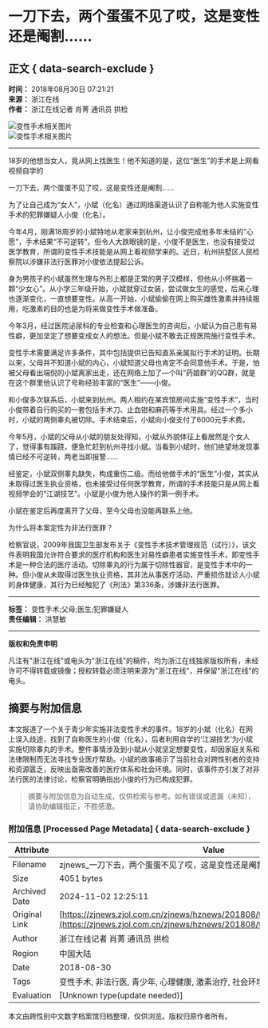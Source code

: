 # 一刀下去，两个蛋蛋不见了哎，这是变性还是阉割……

## 正文 { data-search-exclude }


**时间：** 2018年08月30日 07:21:21  
**来源：** 浙江在线  
**作者：** 浙江在线记者 肖菁 通讯员 拱检  

![变性手术相关图片](../../../xnlm/zjxw_xl/zjxw_xltbtp/201711/W020171102372439538265.jpg)  
![变性手术相关图片](../../../xnlm/zjxw_xl/zjxw_xltbtp/201708/W020170816554149956963.jpg)  

---

18岁的他想当女人，竟从网上找医生！他不知道的是，这位“医生”的手术是上网看视频自学的

一刀下去，两个蛋蛋不见了哎，这是变性还是阉割……

为了让自己成为“女人”，小斌（化名）通过网络渠道认识了自称能为他人实施变性手术的犯罪嫌疑人小俊（化名）。

今年4月，刚满18周岁的小斌特地从老家来到杭州，让小俊完成他多年未结的“心愿”，手术结果“不可逆转”。但令人大跌眼镜的是，小俊不是医生，也没有接受过医学教育，所谓的变性手术技能是从网上看视频学来的。近日，杭州拱墅区人民检察院以涉嫌非法行医罪对小俊依法提起公诉。

身为男孩子的小斌虽然生理与外形上都是正常的男子汉模样，但他从小怀揣着一颗“少女心”。从小学三年级开始，小斌就穿过女装，尝试做女生的感觉，后来心理也逐渐变化，一直想要变性。从高一开始，小斌偷偷在网上购买雌性激素并持续服用，吃激素的目的也是为将来做变性手术做准备。

今年3月，经过医院泌尿科的专业检查和心理医生的咨询后，小斌认为自己患有易性癖，更加坚定了想要变成女人的想法。但是小斌不敢去正规医院施行变性手术。

变性手术需要满足许多条件，其中包括提供已告知直系亲属拟行手术的证明。长期以来，父母并不知道小斌的内心，小斌知道父母也肯定不会同意他手术。于是，怕被父母看出端倪的小斌离家出走，还在网络上加了—个叫“药娘群”的QQ群，就是在这个群里他认识了号称经验丰富的“医生”——小俊。

和小俊多次联系后，小斌来到杭州。两人相约在某宾馆房间实施“变性手术”，当时小俊带着自行购买的一套包括手术刀、止血钳和麻药等手术用具。经过一个多小时，小斌的两侧睾丸被切除。手术结束后，小斌向小俊支付了6000元手术费。

今年5月，小斌的父母从小斌的朋友处得知，小斌从外貌体征上看居然是个女人了，觉得事有蹊跷，便急忙赶到杭州寻找小斌。当看到小斌时，他们绝望地发现事情已经不可逆转，两老当即报警……

经鉴定，小斌双侧睾丸缺失，构成重伤二级。而给他做手术的“医生”小俊，其实从未取得过医生执业资格，也未接受过任何医学教育，所谓的手术技能只是从网上看视频学会的“江湖技艺”。小斌是小俊为他人操作的第一例手术。

小斌在鉴定后再度离开了父母，至今父母也没能再联系上他。

为什么将本案定性为非法行医罪？

检察官说，2009年我国卫生部发布关于《变性手术技术管理规范（试行）》，该文件表明我国允许符合要求的医疗机构和医生对易性癖患者实施变性手术，即变性手术是一种合法的医疗活动。切除睾丸的行为属于切除性器官，是变性手术中的一种。但小俊从未取得过医生执业资格，其非法从事医疗活动，严重损伤就诊人小斌的身体健康，其行为已经触犯了《刑法》第336条，涉嫌非法行医罪。

---

**标签：** 变性手术;父母;医生;犯罪嫌疑人  
**责任编辑：** 洪慧敏  

---

**版权和免责申明**

凡注有"浙江在线"或电头为"浙江在线"的稿件，均为浙江在线独家版权所有，未经许可不得转载或镜像；授权转载必须注明来源为"浙江在线"，并保留"浙江在线"的电头。
<!-- tcd_original_link https://zjnews.zjol.com.cn/zjnews/hznews/201808/t20180830_8141013.shtml -->
## 摘要与附加信息

<!-- tcd_abstract -->
本文报道了一个关于青少年实施非法变性手术的事件。18岁的小斌（化名）在网上误入歧途，找到了自称医生的小俊（化名），后者利用自学的‘江湖技艺’为小斌实施切除睾丸的手术。整件事情涉及到小斌从小就坚定想要变性，却因家庭关系和法律限制而无法寻找专业医疗帮助。小斌的故事揭示了当前社会对跨性别者的支持和资源匮乏，反映出亟需改善的医疗体系和社会环境。同时，该事件亦引发了对非法行医的法律讨论，检察官明确指出小俊的行为已构成犯罪。
<!-- tcd_abstract_end -->

> 摘要与附加信息为自动生成，仅供检索与参考。如有错误或遗漏（未知），请协助编辑指正，不胜感激。

### 附加信息 [Processed Page Metadata] { data-search-exclude }

| Attribute       | Value                                  |
|-----------------|----------------------------------------|
| Filename        | zjnews_一刀下去，两个蛋蛋不见了哎，这是变性还是阉割……_-_浙江新闻.md                             |
| Size            | 4051 bytes                           |
| Archived Date   | 2024-11-02 12:25:11                             |
| Original Link   | [https://zjnews.zjol.com.cn/zjnews/hznews/201808/t20180830_8141013.shtml](https://zjnews.zjol.com.cn/zjnews/hznews/201808/t20180830_8141013.shtml)                       |
| Author          | 浙江在线记者 肖菁 通讯员 拱检                               |
| Region          | 中国大陆                               |
| Date            | 2018-08-30                                 |
| Tags            | 变性手术, 非法行医, 青少年, 心理健康, 激素治疗, 社会环境, 法律问题                                 |
| Evaluation            | [Unknown type(update needed)]                                 |
<!-- tcd_table_end -->

本文由跨性别中文数字档案馆归档整理，仅供浏览。版权归原作者所有。
